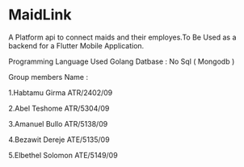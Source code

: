 # MaidLink
A Platform api to connect maids and their employes.To Be Used as a backend for a Flutter Mobile Application.

Programming Language Used Golang 
Datbase  : No Sql ( Mongodb  )

Group members Name :

1.Habtamu Girma ATR/2402/09

2.Abel Teshome ATR/5304/09

3.Amanuel Bullo ATR/5138/09

4.Bezawit Dereje ATE/5135/09

5.Elbethel Solomon ATE/5149/09
